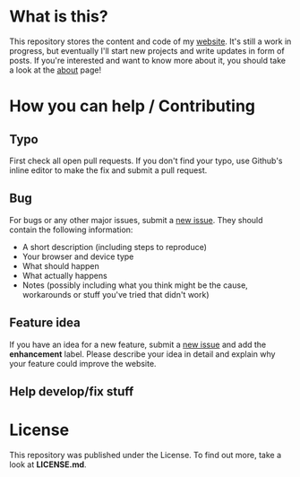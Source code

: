 # What is this?
This repository stores the content and code of my [website](https://ramrath.me). It's still a work in progress, but eventually I'll start new projects and write updates in form of posts. If you're interested and want to know more about it, you should take a look at the [about](https://ramrath.me/about) page!

# How you can help / Contributing

## Typo
First check all open pull requests. If you don't find your typo, use Github's inline editor to make the fix and submit a pull request.

## Bug
For bugs or any other major issues, submit a [new issue](https://github.com/jramrath/ramrath.me/issues/new).
They should contain the following information:
- A short description (including steps to reproduce)
- Your browser and device type
- What should happen
- What actually happens
- Notes (possibly including what you think might be the cause, workarounds or stuff you've tried that didn't work)

## Feature idea
If you have an idea for a new feature, submit a [new issue](https://github.com/jramrath/ramrath.me/issues/new) and add the **enhancement** label. Please describe your idea in detail and explain why your feature could improve the website.

## Help develop/fix stuff


# License
This repository was published under the License. To find out more, take a look at **LICENSE.md**.
